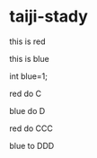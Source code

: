 # taiji-stady

this is red

this is blue

int blue=1;


red do C

blue do D

red do CCC

blue to DDD

